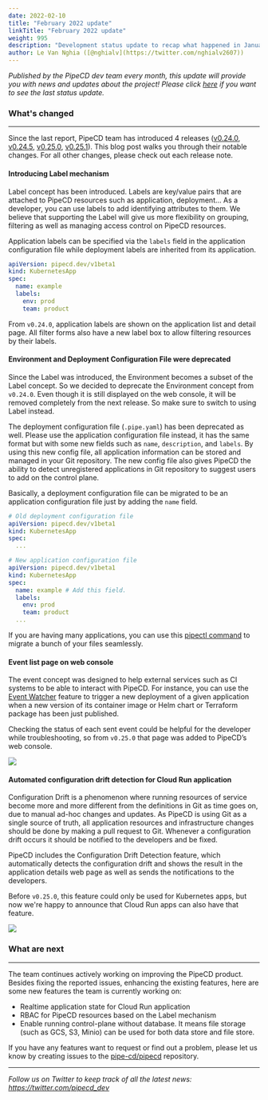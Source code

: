 ```yaml
---
date: 2022-02-10
title: "February 2022 update"
linkTitle: "February 2022 update"
weight: 995
description: "Development status update to recap what happened in January"
author: Le Van Nghia ([@nghialv](https://twitter.com/nghialv2607))
---
```


_Published by the PipeCD dev team every month, this update will provide you with news and updates about the project! Please click [here](/blog/2022/01/05/january-2022-update/) if you want to see the last status update._

### What's changed
---

Since the last report, PipeCD team has introduced 4 releases ([v0.24.0](https://github.com/pipe-cd/pipecd/releases/tag/v0.24.0), [v0.24.5](https://github.com/pipe-cd/pipecd/releases/tag/v0.24.5), [v0.25.0](https://github.com/pipe-cd/pipecd/releases/tag/v0.25.0), [v0.25.1](https://github.com/pipe-cd/pipecd/releases/tag/v0.25.1)). This blog post walks you through their notable changes. For all other changes, please check out each release note.

#### Introducing Label mechanism

Label concept has been introduced. Labels are key/value pairs that are attached to PipeCD resources such as application, deployment... As a developer, you can use labels to add identifying attributes to them. We believe that supporting the Label will give us more flexibility on grouping, filtering as well as managing access control on PipeCD resources.

Application labels can be specified via the `labels` field in the application configuration file while deployment labels are inherited from its application.

```yaml
apiVersion: pipecd.dev/v1beta1
kind: KubernetesApp
spec:
  name: example
  labels:
    env: prod
    team: product
```

From `v0.24.0`, application labels are shown on the application list and detail page. All filter forms also have a new label box to allow filtering resources by their labels.

#### Environment and Deployment Configuration File were deprecated

Since the Label was introduced, the Environment becomes a subset of the Label concept. So we decided to deprecate the Environment concept from `v0.24.0`. Even though it is still displayed on the web console, it will be removed completely from the next release. So make sure to switch to using Label instead.

The deployment configuration file (`.pipe.yaml`) has been deprecated as well. Please use the application configuration file instead, it has the same format but with some new fields such as `name`, `description`, and `labels`. By using this new config file, all application information can be stored and managed in your Git repository. The new config file also gives PipeCD the ability to detect unregistered applications in Git repository to suggest users to add on the control plane.

Basically, a deployment configuration file can be migrated to be an application configuration file just by adding the `name` field.

```yaml
# Old deployment configuration file
apiVersion: pipecd.dev/v1beta1
kind: KubernetesApp
spec:
  ...
```

```yaml
# New application configuration file
apiVersion: pipecd.dev/v1beta1
kind: KubernetesApp
spec:
  name: example # Add this field.
  labels:
    env: prod
    team: product
  ...
```

If you are having many applications, you can use this [pipectl command](/docs-v0.25.x/user-guide/command-line-tool/#migrating-deployment-configuration-files-to-application-configuration-files) to migrate a bunch of your files seamlessly.

#### Event list page on web console

The event concept was designed to help external services such as CI systems to be able to interact with PipeCD. For instance, you can use the [Event Watcher](/docs/user-guide/event-watcher/
) feature to trigger a new deployment of a given application when a new version of its container image or Helm chart or Terraform package has been just published.

Checking the status of each sent event could be helpful for the developer while troubleshooting, so from `v0.25.0` that page was added to PipeCD’s web console.

![](/images/event-list-page.png)

#### Automated configuration drift detection for Cloud Run application

Configuration Drift is a phenomenon where running resources of service become more and more different from the definitions in Git as time goes on, due to manual ad-hoc changes and updates. As PipeCD is using Git as a single source of truth, all application resources and infrastructure changes should be done by making a pull request to Git. Whenever a configuration drift occurs it should be notified to the developers and be fixed.

PipeCD includes the Configuration Drift Detection feature, which automatically detects the configuration drift and shows the result in the application details web page as well as sends the notifications to the developers.

Before `v0.25.0`, this feature could only be used for Kubernetes apps, but now we're happy to announce that Cloud Run apps can also have that feature.

![](/images/cloud-run-out-of-sync.png)

### What are next
---

The team continues actively working on improving the PipeCD product. Besides fixing the reported issues, enhancing the existing features, here are some new features the team is currently working on:

- Realtime application state for Cloud Run application
- RBAC for PipeCD resources based on the Label mechanism
- Enable running control-plane without database. It means file storage (such as GCS, S3, Minio) can be used for both data store and file store.

If you have any features want to request or find out a problem, please let us know by creating issues to the [pipe-cd/pipecd](https://github.com/pipe-cd/pipecd/issues) repository.


---
*Follow us on Twitter to keep track of all the latest news: https://twitter.com/pipecd_dev*
